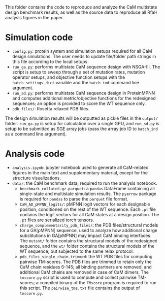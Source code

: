 This folder contains the code to reproduce and analyze the CaM multistate design benchmark results, as well as the source data to reproduce all RfaH analysis figures in the paper.

# Simulation code

* `config.py`: protein system and simulation setups required for all CaM design simulations. The user needs to update file/folder path strings in this file according to the local setups.
* `run_ga.py`: performs multistate CaM sequence design with NSGA-III. The script is setup to sweep through a set of mutation rates, mutation operator setups, and objective function setups with the `batch_settings_dict` variable and the `batch_ind` command line argument.
* `run_ad.py`: performs multistate CaM sequence design in ProteinMPNN and computes additional metric/objective functions for the redesigned sequences; an option is provided to score the WT sequence only.
* `pdb_files/`: Rosetta relaxed PDB files.

The design simulation results will be outputted as pickle files in the `output/` folder. `run_ga.py` is setup for calculation over a single GPU, and `run_sd.py` is setup to be submitted as SGE array jobs (pass the array job ID to `batch_ind` as a command line argument).

# Analysis code

* `analysis.ipynb`: jupyter notebook used to generate all CaM-related figures in the main text and supplementary material, except for the structure visualizations.
* `data/`: the CaM benchmark data; required to run the analysis notebook.
    * `benchmark_collated.gz.parquet`: a `pandas` DataFrame containing all single-state and multistate simulation results. The `pyarrow` package is required for `pandas` to parse the `parquet` file format.
    * `CaM_AD_pMPNN_logits/`: pMPNN logit vectors for each designable position, conditioned on the rest of the WT sequence. Each `.pt` file contains the logit vectors for all CaM states at a design position. The `.pt` files are serialized torch tensors.
    * `charge_complementarity_pdb_files/`: the PDB files/structural models for a GA[pMPNN] sequence, used to analyze how additional charge substitutions in GA[pMPNN] may impact CaM binding interfaces. The `mutant/` folder contains the structural models of the redesigned sequence, and the `wt/` folder contains the structural models of the WT sequence, but subjected to the same relax protocol.
    * `pdb_files_single_chain_trimmed`: the WT PDB files for computing pairwise TM-scores. The PDB files are trimmed to retain only the CaM chain residues 6-145; all binding partners are removed, and additional CaM chains are removed in case of CaM dimers. The `tmscore.py` script is used to compute and collect pairwise TM-scores; a compiled binary of the `TMscore` program is required to run this script. The `pairwise_tms.txt` file contains the output of `tmscore.py`.
